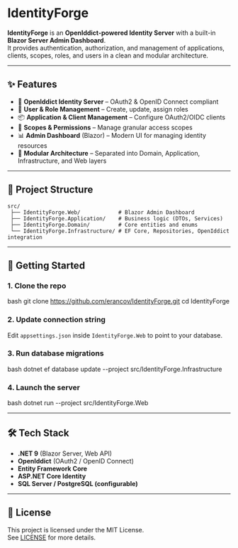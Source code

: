 # IdentityForge

**IdentityForge** is an **OpenIddict-powered Identity Server** with a built-in **Blazor Server Admin Dashboard**.  
It provides authentication, authorization, and management of applications, clients, scopes, roles, and users in a clean and modular architecture.

---

## ✨ Features

- 🔑 **OpenIddict Identity Server** – OAuth2 & OpenID Connect compliant
- 👤 **User & Role Management** – Create, update, assign roles
- 📦 **Application & Client Management** – Configure OAuth2/OIDC clients
- 🎯 **Scopes & Permissions** – Manage granular access scopes
- 📊 **Admin Dashboard** (Blazor) – Modern UI for managing identity resources
- 🧩 **Modular Architecture** – Separated into Domain, Application, Infrastructure, and Web layers

---

## 📂 Project Structure

```
src/
 ├── IdentityForge.Web/            # Blazor Admin Dashboard
 ├── IdentityForge.Application/    # Business logic (DTOs, Services)
 ├── IdentityForge.Domain/         # Core entities and enums
 └── IdentityForge.Infrastructure/ # EF Core, Repositories, OpenIddict integration
```

---

## 🚀 Getting Started

### 1. Clone the repo

bash
git clone https://github.com/erancov/IdentityForge.git
cd IdentityForge

### 2. Update connection string

Edit `appsettings.json` inside `IdentityForge.Web` to point to your database.

### 3. Run database migrations

bash
dotnet ef database update --project src/IdentityForge.Infrastructure

### 4. Launch the server

bash
dotnet run --project src/IdentityForge.Web

---

## 🛠️ Tech Stack

- **.NET 9** (Blazor Server, Web API)
- **OpenIddict** (OAuth2 / OpenID Connect)
- **Entity Framework Core**
- **ASP.NET Core Identity**
- **SQL Server / PostgreSQL (configurable)**

---

## 📜 License

This project is licensed under the MIT License.  
See [LICENSE](LICENSE) for more details.
